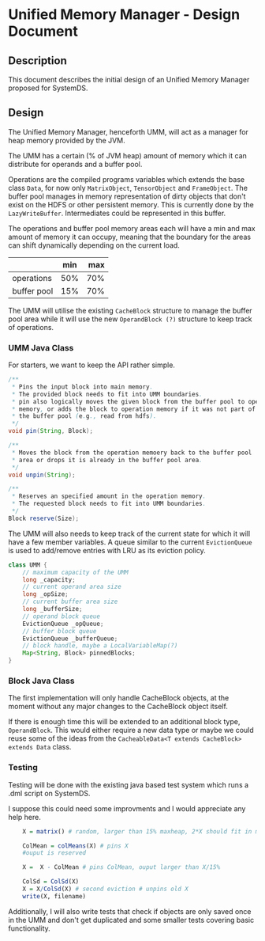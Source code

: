 <!--
{% comment %}
Licensed to the Apache Software Foundation (ASF) under one or more
contributor license agreements.  See the NOTICE file distributed with
this work for additional information regarding copyright ownership.
The ASF licenses this file to you under the Apache License, Version 2.0
(the "License"); you may not use this file except in compliance with
the License.  You may obtain a copy of the License at

http://www.apache.org/licenses/LICENSE-2.0

Unless required by applicable law or agreed to in writing, software
distributed under the License is distributed on an "AS IS" BASIS,
WITHOUT WARRANTIES OR CONDITIONS OF ANY KIND, either express or implied.
See the License for the specific language governing permissions and
limitations under the License.
{% end comment %}
-->

# Unified Memory Manager - Design Document

## Description
This document describes the initial design of an Unified Memory Manager proposed
for SystemDS.

## Design
The Unified Memory Manager, henceforth UMM, will act as a manager for heap memory
provided by the JVM.

The UMM has a certain (% of JVM heap) amount of memory which it can distribute for operands
and a buffer pool.

Operations are the compiled programs variables which extends the base class 
`Data`, for now only `MatrixObject`, `TensorObject` and `FrameObject`.
The buffer pool manages
in memory representation of dirty objects that don't exist on the HDFS or 
other persistent memory. This is currently done by the `LazyWriteBuffer`. Intermediates
could be represented in this buffer.

The operations and buffer pool memory areas each will have a min and max amount of memory it can
occupy, meaning that the boundary for the areas can shift dynamically depending
on the current load.

||min|max|
| ------------- |:-------------:| -----:|
| operations  | 50% | 70% |
| buffer pool | 15% | 70% |

The UMM will utilise the existing `CacheBlock` structure to manage the buffer
pool area while it will use the new `OperandBlock (?)` structure to keep track of
operations.

### UMM Java Class
For starters, we want to keep the API rather simple.

```java
/**
 * Pins the input block into main memory.
 * The provided block needs to fit into UMM boundaries.
 * pin also logically moves the given block from the buffer pool to operation 
 * memory, or adds the block to operation memory if it was not part of 
 * the buffer pool (e.g., read from hdfs).
 */
void pin(String, Block);

/**
 * Moves the block from the operation memoery back to the buffer pool
 * area or drops it is already in the buffer pool area.
 */
void unpin(String);

/**
 * Reserves an specified amount in the operation memory.
 * The requested block needs to fit into UMM boundaries.
 */
Block reserve(Size);

```

The UMM will also needs to keep track of the current state for which it will 
have a few member variables. A queue similar to the current `EvictionQueue` is used
to add/remove entries with LRU as its eviction policy.


```java
class UMM {
    // maximum capacity of the UMM
    long _capacity;
    // current operand area size
    long _opSize;
    // current buffer area size
    long _bufferSize;
    // operand block queue
    EvictionQueue _opQueue;
    // buffer block queue
    EvictionQueue _bufferQueue;
    // block handle, maybe a LocalVariableMap(?)
    Map<String, Block> pinnedBlocks;
}
```


### Block Java Class
The first implementation will only handle CacheBlock objects, at the moment
without any major changes to the CacheBlock object itself.

If there is enough time this will be extended to an additional block type, `OperandBlock`.
This would either require a new data type or maybe we could reuse some of the ideas
from the `CacheableData<T extends CacheBlock> extends Data` class.

### Testing
Testing will be done with the existing java based test system which runs a
.dml script on SystemDS.

I suppose this could need some improvments and I would appreciate any help here.

```R
    X = matrix() # random, larger than 15% maxheap, 2*X should fit in main memory budget

    ColMean = colMeans(X) # pins X
    #ouput is reserved

    X =  X - ColMean # pins ColMean, ouput larger than X/15%

    ColSd = ColSd(X) 
    X = X/ColSd(X) # second eviction # unpins old X
    write(X, filename)
```

Additionally, I will also write tests that check if objects are only saved
once in the UMM and don't get duplicated and some smaller tests covering
basic functionality.
